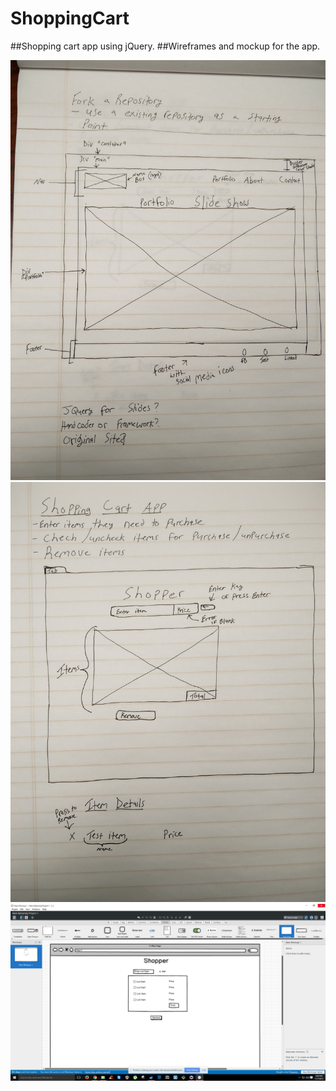 # ShoppingCart
##Shopping cart app using jQuery.
##Wireframes and mockup for the app.

![alt tag](https://github.com/CoolMike90/ShoppingCart/blob/master/Sketch1.jpg) 
![alt tag](https://github.com/CoolMike90/ShoppingCart/blob/master/Sketch2.jpg)
![alt tag](https://github.com/CoolMike90/ShoppingCart/blob/master/mockup.png)
